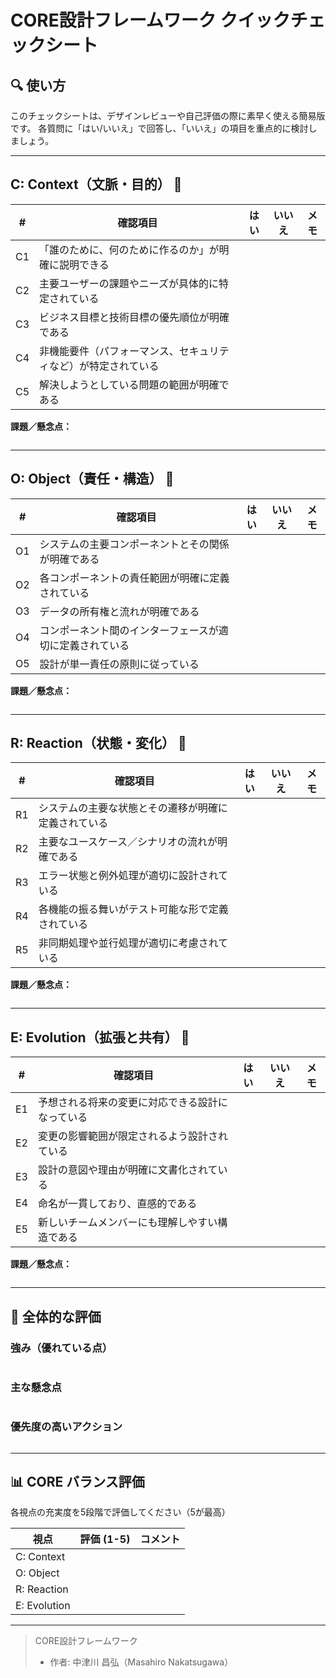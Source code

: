 # CORE設計フレームワーク クイックチェックシート

## 🔍 使い方

このチェックシートは、デザインレビューや自己評価の際に素早く使える簡易版です。 各質問に「はい/いいえ」で回答し、「いいえ」の項目を重点的に検討しましょう。

------

## C: Context（文脈・目的） 🎯

| #    | 確認項目                                                     | はい | いいえ | メモ |
| ---- | ------------------------------------------------------------ | ---- | ------ | ---- |
| C1   | 「誰のために、何のために作るのか」が明確に説明できる         |      |        |      |
| C2   | 主要ユーザーの課題やニーズが具体的に特定されている           |      |        |      |
| C3   | ビジネス目標と技術目標の優先順位が明確である                 |      |        |      |
| C4   | 非機能要件（パフォーマンス、セキュリティなど）が特定されている |      |        |      |
| C5   | 解決しようとしている問題の範囲が明確である                   |      |        |      |

**課題／懸念点：**

```

```

------

## O: Object（責任・構造） 🧩

| #    | 確認項目                                                 | はい | いいえ | メモ |
| ---- | -------------------------------------------------------- | ---- | ------ | ---- |
| O1   | システムの主要コンポーネントとその関係が明確である       |      |        |      |
| O2   | 各コンポーネントの責任範囲が明確に定義されている         |      |        |      |
| O3   | データの所有権と流れが明確である                         |      |        |      |
| O4   | コンポーネント間のインターフェースが適切に定義されている |      |        |      |
| O5   | 設計が単一責任の原則に従っている                         |      |        |      |

**課題／懸念点：**

```

```

------

## R: Reaction（状態・変化） 🔁

| #    | 確認項目                                             | はい | いいえ | メモ |
| ---- | ---------------------------------------------------- | ---- | ------ | ---- |
| R1   | システムの主要な状態とその遷移が明確に定義されている |      |        |      |
| R2   | 主要なユースケース／シナリオの流れが明確である       |      |        |      |
| R3   | エラー状態と例外処理が適切に設計されている           |      |        |      |
| R4   | 各機能の振る舞いがテスト可能な形で定義されている     |      |        |      |
| R5   | 非同期処理や並行処理が適切に考慮されている           |      |        |      |

**課題／懸念点：**

```

```

------

## E: Evolution（拡張と共有） 🔄

| #    | 確認項目                                         | はい | いいえ | メモ |
| ---- | ------------------------------------------------ | ---- | ------ | ---- |
| E1   | 予想される将来の変更に対応できる設計になっている |      |        |      |
| E2   | 変更の影響範囲が限定されるよう設計されている     |      |        |      |
| E3   | 設計の意図や理由が明確に文書化されている         |      |        |      |
| E4   | 命名が一貫しており、直感的である                 |      |        |      |
| E5   | 新しいチームメンバーにも理解しやすい構造である   |      |        |      |

**課題／懸念点：**

```

```

------

## 🚩 全体的な評価

### 強み（優れている点）

```

```

### 主な懸念点

```

```

### 優先度の高いアクション

```

```

------

## 📊 CORE バランス評価

各視点の充実度を5段階で評価してください（5が最高）

| 視点         | 評価 (1-5) | コメント |
| ------------ | ---------- | -------- |
| C: Context   |            |          |
| O: Object    |            |          |
| R: Reaction  |            |          |
| E: Evolution |            |          |

------

> CORE設計フレームワーク
> - 作者: 中津川 昌弘（Masahiro Nakatsugawa）